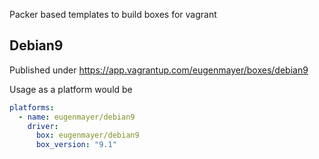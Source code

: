 Packer based templates to build boxes for vagrant

Debian9
----

Published under https://app.vagrantup.com/eugenmayer/boxes/debian9

Usage as a platform would be

```yaml
platforms:
  - name: eugenmayer/debian9
    driver:
      box: eugenmayer/debian9
      box_version: "9.1"
```
